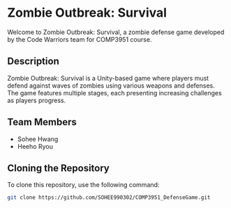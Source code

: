 # Zombie Outbreak: Survival

Welcome to Zombie Outbreak: Survival, a zombie defense game developed by the Code Warriors team for COMP3951 course.

## Description

Zombie Outbreak: Survival is a Unity-based game where players must defend against waves of zombies using various weapons and defenses. The game features multiple stages, each presenting increasing challenges as players progress.

## Team Members

- Sohee Hwang
- Heeho Ryou

## Cloning the Repository

To clone this repository, use the following command:
```bash
git clone https://github.com/SOHEE990302/COMP3951_DefenseGame.git
```
